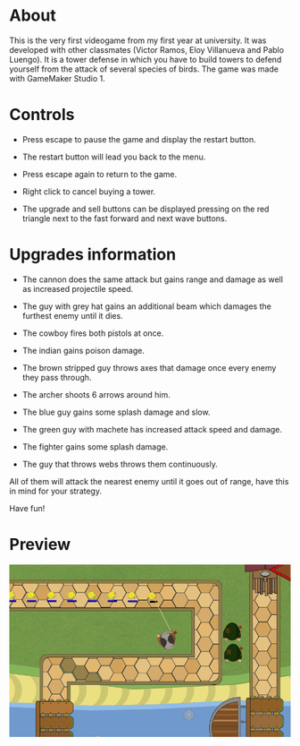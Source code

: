 # About
This is the very first videogame from my first year at university. It was developed with other classmates (Victor Ramos, Eloy Villanueva and Pablo Luengo).
It is a tower defense in which you have to build towers to defend yourself from the attack of several species of birds.
The game was made with GameMaker Studio 1.

# Controls

- Press escape to pause the game and display the restart button.
  
- The restart button will lead you back to the menu.

- Press escape again to return to the game.

- Right click to cancel buying a tower.

- The upgrade and sell buttons can be displayed pressing on the red triangle next to the fast forward and next wave buttons.

# Upgrades information

- The cannon does the same attack but gains range and damage as well as increased projectile speed.

- The guy with grey hat gains an additional beam which damages the furthest enemy until it dies.

- The cowboy fires both pistols at once.

- The indian gains poison damage.

- The brown stripped guy throws axes that damage once every enemy they pass through.

- The archer shoots 6 arrows around him.

- The blue guy gains some splash damage and slow.

- The green guy with machete has increased attack speed and damage.

- The fighter gains some splash damage.

- The guy that throws webs throws them continuously.

All of them will attack the nearest enemy until it goes out of range, have this in mind for your strategy.

Have fun!

# Preview
![alt-text](./GithubImg/TeaserGif.gif)
